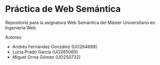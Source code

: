 # Práctica de Web Semántica
Repositorio para la asignatura Web Semántica del Máster Universitario en Ingeniería Web.

Autores:
- Andrés Fernández González (UO264699)
- Lucía Prado García (UO265060)
- Miguel Ornia Gómez (UO250732)

